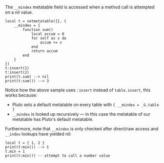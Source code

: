 The `__mindex` metatable field is accessed when a method call is attempted on a nil value.

```pluto
local t = setmetatable({}, {
    __mindex = {
        function sum()
            local accum = 0
            for self as v do
                accum += v
            end
            return accum
        end
    }
})
t:insert(1)
t:insert(2)
print(t.sum) --> nil
print(t:sum()) --> 3
```

Notice how the above sample uses `:insert` instead of `table.insert`, this works because:
- Pluto sets a default metatable on every table with `{ __mindex = _G.table }`
- `__mindex` is looked up recursively — in this case the metatable of our metatable has Pluto's default metatable.

Furthermore, note that `__mindex` is only checked after direct/raw access and `__index` lookups have yielded nil:

```pluto
local t = { 1, 2 }
print(t:min()) --> 1
t.min = 1
print(t:min()) -- attempt to call a number value
```
